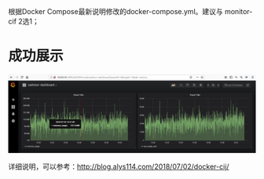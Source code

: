 根据Docker Compose最新说明修改的docker-compose.yml。建议与 monitor-cif 2选1；

# 成功展示
<img src="../images/Grafana-monitor-2.jpg" alt="Grafana-monitor"/>

详细说明，可以参考：http://blog.alys114.com/2018/07/02/docker-cij/
